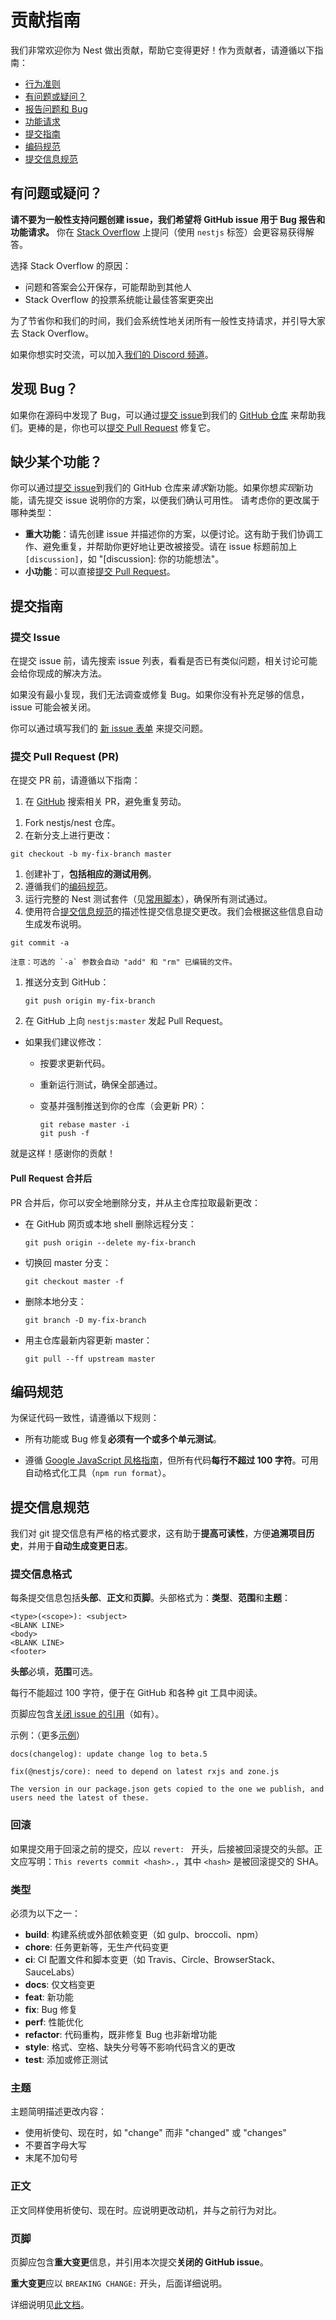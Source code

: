 # 贡献指南

我们非常欢迎你为 Nest 做出贡献，帮助它变得更好！作为贡献者，请遵循以下指南：

- [行为准则](#coc)
- [有问题或疑问？](#question)
- [报告问题和 Bug](#issue)
- [功能请求](#feature)
- [提交指南](#submit)
- [编码规范](#rules)
- [提交信息规范](#commit)
<!-- - [签署 CLA](#cla) -->

<!-- ## <a name="coc"></a> 行为准则
帮助我们保持 Nest 的开放和包容性。请阅读并遵守我们的[行为准则][coc]。 -->

## <a name="question"></a> 有问题或疑问？

**请不要为一般性支持问题创建 issue，我们希望将 GitHub issue 用于 Bug 报告和功能请求。** 你在 [Stack Overflow](https://stackoverflow.com/questions/tagged/nestjs) 上提问（使用 `nestjs` 标签）会更容易获得解答。

选择 Stack Overflow 的原因：

- 问题和答案会公开保存，可能帮助到其他人
- Stack Overflow 的投票系统能让最佳答案更突出

为了节省你和我们的时间，我们会系统性地关闭所有一般性支持请求，并引导大家去 Stack Overflow。

如果你想实时交流，可以加入[我们的 Discord 频道][discord]。

## <a name="issue"></a> 发现 Bug？

如果你在源码中发现了 Bug，可以通过[提交 issue](#submit-issue)到我们的 [GitHub 仓库][github] 来帮助我们。更棒的是，你也可以[提交 Pull Request](#submit-pr) 修复它。

## <a name="feature"></a> 缺少某个功能？

你可以通过[提交 issue](#submit-issue)到我们的 GitHub 仓库来*请求*新功能。如果你想*实现*新功能，请先提交 issue 说明你的方案，以便我们确认可用性。
请考虑你的更改属于哪种类型：

- **重大功能**：请先创建 issue 并描述你的方案，以便讨论。这有助于我们协调工作、避免重复，并帮助你更好地让更改被接受。请在 issue 标题前加上 `[discussion]`，如 "[discussion]: 你的功能想法"。
- **小功能**：可以直接[提交 Pull Request](#submit-pr)。

## <a name="submit"></a> 提交指南

### <a name="submit-issue"></a> 提交 Issue

在提交 issue 前，请先搜索 issue 列表，看看是否已有类似问题，相关讨论可能会给你现成的解决方法。

如果没有最小复现，我们无法调查或修复 Bug。如果你没有补充足够的信息，issue 可能会被关闭。

你可以通过填写我们的 [新 issue 表单](https://github.com/nestjs/nest/issues/new) 来提交问题。

### <a name="submit-pr"></a> 提交 Pull Request (PR)

在提交 PR 前，请遵循以下指南：

1. 在 [GitHub](https://github.com/nestjs/nest/pulls) 搜索相关 PR，避免重复劳动。
<!-- 1. 请在提交 PR 前签署我们的 [贡献者许可协议 (CLA)](#cla)。未签署无法接受代码。 -->
1. Fork nestjs/nest 仓库。
1. 在新分支上进行更改：

```shell
git checkout -b my-fix-branch master
```

1. 创建补丁，**包括相应的测试用例**。
1. 遵循我们的[编码规范](#rules)。
1. 运行完整的 Nest 测试套件（见[常用脚本](https://github.com/nestjs/nest/blob/master/CONTRIBUTING.md#common-scripts)），确保所有测试通过。
1. 使用符合[提交信息规范](#commit)的描述性提交信息提交更改。我们会根据这些信息自动生成发布说明。

```shell
git commit -a
```

    注意：可选的 `-a` 参数会自动 "add" 和 "rm" 已编辑的文件。

1. 推送分支到 GitHub：

   ```shell
   git push origin my-fix-branch
   ```

1. 在 GitHub 上向 `nestjs:master` 发起 Pull Request。

- 如果我们建议修改：

  - 按要求更新代码。
  - 重新运行测试，确保全部通过。
  - 变基并强制推送到你的仓库（会更新 PR）：

    ```shell
    git rebase master -i
    git push -f
    ```

就是这样！感谢你的贡献！

#### Pull Request 合并后

PR 合并后，你可以安全地删除分支，并从主仓库拉取最新更改：

- 在 GitHub 网页或本地 shell 删除远程分支：

  ```shell
  git push origin --delete my-fix-branch
  ```

- 切换回 master 分支：

  ```shell
  git checkout master -f
  ```

- 删除本地分支：

  ```shell
  git branch -D my-fix-branch
  ```

- 用主仓库最新内容更新 master：

  ```shell
  git pull --ff upstream master
  ```

## <a name="rules"></a> 编码规范

为保证代码一致性，请遵循以下规则：

- 所有功能或 Bug 修复**必须有一个或多个单元测试**。
<!--
// 我们正在开发自动文档功能。
- 所有公共 API 方法**必须有文档**。（细节待定） -->
- 遵循 [Google JavaScript 风格指南][js-style-guide]，但所有代码**每行不超过 100 字符**。可用自动格式化工具（`npm run format`）。

## <a name="commit"></a> 提交信息规范

我们对 git 提交信息有严格的格式要求，这有助于**提高可读性**，方便**追溯项目历史**，并用于**自动生成变更日志**。

### 提交信息格式

每条提交信息包括**头部**、**正文**和**页脚**。头部格式为：**类型**、**范围**和**主题**：

```
<type>(<scope>): <subject>
<BLANK LINE>
<body>
<BLANK LINE>
<footer>
```

**头部**必填，**范围**可选。

每行不能超过 100 字符，便于在 GitHub 和各种 git 工具中阅读。

页脚应包含[关闭 issue 的引用](https://help.github.com/articles/closing-issues-via-commit-messages/)（如有）。

示例：（更多[示例](https://github.com/nestjs/nest/commits/master)）

```
docs(changelog): update change log to beta.5
```

```
fix(@nestjs/core): need to depend on latest rxjs and zone.js

The version in our package.json gets copied to the one we publish, and users need the latest of these.
```

### 回滚

如果提交用于回滚之前的提交，应以 `revert: ` 开头，后接被回滚提交的头部。正文应写明：`This reverts commit <hash>.`，其中 `<hash>` 是被回滚提交的 SHA。

### 类型

必须为以下之一：

- **build**: 构建系统或外部依赖变更（如 gulp、broccoli、npm）
- **chore**: 任务更新等，无生产代码变更
- **ci**: CI 配置文件和脚本变更（如 Travis、Circle、BrowserStack、SauceLabs）
- **docs**: 仅文档变更
- **feat**: 新功能
- **fix**: Bug 修复
- **perf**: 性能优化
- **refactor**: 代码重构，既非修复 Bug 也非新增功能
- **style**: 格式、空格、缺失分号等不影响代码含义的更改
- **test**: 添加或修正测试

### 主题

主题简明描述更改内容：

- 使用祈使句、现在时，如 "change" 而非 "changed" 或 "changes"
- 不要首字母大写
- 末尾不加句号

### 正文

正文同样使用祈使句、现在时。应说明更改动机，并与之前行为对比。

### 页脚

页脚应包含**重大变更**信息，并引用本次提交**关闭的 GitHub issue**。

**重大变更**应以 `BREAKING CHANGE:` 开头，后面详细说明。

详细说明见[此文档][commit-message-format]。

<!-- ## <a name="cla"></a> 签署 CLA

请在提交 Pull Request 前签署我们的贡献者许可协议（CLA）。任何代码更改都必须签署 CLA。流程很快，请放心！

* 个人可通过[简单表单][individual-cla]签署。
* 公司需[打印、签字并通过扫描邮件、传真或邮寄][corporate-cla]。 -->

<!-- [angular-group]: https://groups.google.com/forum/#!forum/angular -->
<!-- [coc]: https://github.com/angular/code-of-conduct/blob/master/CODE_OF_CONDUCT.md -->

[commit-message-format]: https://docs.google.com/document/d/1QrDFcIiPjSLDn3EL15IJygNPiHORgU1_OOAqWjiDU5Y/edit#
[corporate-cla]: http://code.google.com/legal/corporate-cla-v1.0.html
[dev-doc]: https://github.com/nestjs/nest/blob/master/docs/DEVELOPER.md
[github]: https://github.com/nestjs/nest
[discord]: https://discord.gg/nestjs
[individual-cla]: http://code.google.com/legal/individual-cla-v1.0.html
[js-style-guide]: https://google.github.io/styleguide/jsguide.html
[jsfiddle]: http://jsfiddle.net
[plunker]: http://plnkr.co/edit
[runnable]: http://runnable.com

<!-- [stackoverflow]: http://stackoverflow.com/questions/tagged/angular -->
